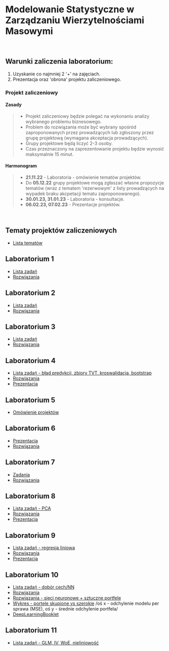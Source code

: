 # Modelowanie Statystyczne w Zarządzaniu Wierzytelnościami Masowymi

<br>

## Warunki zaliczenia laboratorium:

1) Uzyskanie co najmniej 2 '+' na zajęciach.
2) Prezentacja oraz 'obrona' projektu zaliczeniowego.

### Projekt zaliczeniowy

#### Zasady
>- Projekt zaliczeniowy będzie polegać na wykonaniu analizy wybranego problemu biznesowego.
>- Problem do rozwiązania może być wybrany spośród zaproponowanych przez prowadzących lub zgłoszony przez grupę projektową (wymagana akceptacja prowadzących).
>- Grupy projektowe będą liczyć 2-3 osoby.
>- Czas przeznaczony na zaprezentowanie projektu będzie wynosić maksymalnie 15 minut.

#### Harmonogram

>- **21.11.22** - Laboratoria - omówienie tematów projektów.
>- Do **05.12.22** grupy projektowe mogą zgłaszać własne propozycje tematów (wraz z tematem 'rezerwowym' z listy prowadzących na wypadek braku akcpetacji tematu zaproponowanego).
>- **30.01.23, 31.01.23** - Laboratoria - konsultacje.
>- **06.02.23, 07.02.23** - Prezentacje projektów.

<br>

## Tematy projektów zaliczeniowych

- [Lista tematów](ListaZadan/tematyProjektów.md)

## Laboratorium 1

- [Lista zadań](ListaZadan/Lab1_Zadania.qmd)
- [Rozwiązania](ListaZadan/Lab1_Rozwiazania/Lab1_Rozwiazania.qmd)


## Laboratorium 2

- [Lista zadań](ListaZadan/Lab2_Zadania.qmd)
- [Rozwiązania](ListaZadan/Lab2_Rozwiazania/Lab2_Rozwiazania.qmd)

## Laboratorium 3

- [Lista zadań](ListaZadan/Lab3_Zadania.qmd)
- [Rozwiązania](ListaZadan/Lab3_Rozwiazania/Lab3_Rozwiazania.qmd)

## Laboratorium 4

- [Lista zadań - błąd predykcji, zbiory TVT, kroswalidacja, bootstrap](ListaZadan/04_ListaBłądPredykcji.md)
- [Rozwiązania](ListaZadan/Lab4_rozwiazania.r)
- [Prezentacja](ListaZadan/Laboratorium4.pdf)

## Laboratorium 5

- [Omówienie projektów](ListaZadan/projekty_tablica.pdf)

## Laboratorium 6

- [Prezentacja](ListaZadan/Lab6_Prezentacja)
- [Rozwiązania](ListaZadan/Lab6_Rozwiazania)

## Laboratorium 7

- [Zadania](ListaZadan/Lab7_Zadania)
- [Rozwiązania](ListaZadan/Lab7_Rozwiazania)

## Laboratorium 8

- [Lista zadań - PCA](ListaZadan/08_ListaPCA.md)
- [Rozwiązania](ListaZadan/Lab8_rozwiazania.R)
- [Prezentacja](ListaZadan/08_PrezentacjaPCA.pdf)

## Laboratorium 9

- [Lista zadań - regresja liniowa](ListaZadan/09_ListaRegresjaLiniowa.md)
- [Rozwiązania](ListaZadan/09_ListaRozwiazania.r)
- [Prezentacja](ListaZadan/09_PrezentacjaRegresja.pdf)

## Laboratorium 10

- [Lista zadań - dobór cech/NN](ListaZadan/10_ListaDoborCech.md)
- [Rozwiązania](ListaZadan/10_ListaRozwiazania.r)
- [Rozwiązania - sieci neuronowe + sztuczne portfele](ListaZadan/10_ListaRozwiazaniaNN.r)
- [Wykres - portele skupione vs szerokie](ListaZadan/wykres.jpg)
/oś x - odchylenie modelu per sprawa (MSE), oś y - średnie odchylenie portfela/
- [DeepLearningBooklet](ListaZadan/DeepLearningBooklet.pdf)

## Laboratorium 11

- [Lista zadań - GLM, IV, WoE, nieliniowość](ListaZadan/11_ListaGLM.md)
